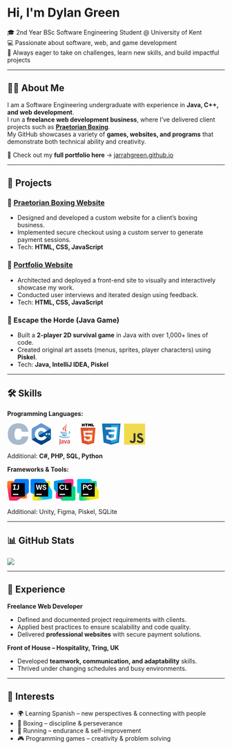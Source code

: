 # Hi, I'm Dylan Green

🎓 2nd Year BSc Software Engineering Student @ University of Kent  
💻 Passionate about software, web, and game development  
🚀 Always eager to take on challenges, learn new skills, and build impactful projects  

---

## 🧑‍💻 About Me  
I am a Software Engineering undergraduate with experience in **Java, C++, and web development**.  
I run a **freelance web development business**, where I’ve delivered client projects such as **[Praetorian Boxing](https://praetorian-boxing.com/)**.  
My GitHub showcases a variety of **games, websites, and programs** that demonstrate both technical ability and creativity.  

📂 Check out my **full portfolio here** → [jarrahgreen.github.io](https://jarrahgreen.github.io/)  

---

## 🚀 Projects  

### 🔹 [Praetorian Boxing Website](https://praetorian-boxing.com/)  
- Designed and developed a custom website for a client’s boxing business.  
- Implemented secure checkout using a custom server to generate payment sessions.  
- Tech: **HTML, CSS, JavaScript**  

### 🔹 [Portfolio Website](https://jarrahgreen.github.io/)  
- Architected and deployed a front-end site to visually and interactively showcase my work.  
- Conducted user interviews and iterated design using feedback.  
- Tech: **HTML, CSS, JavaScript**  

### 🔹 Escape the Horde (Java Game)  
- Built a **2-player 2D survival game** in Java with over 1,000+ lines of code.  
- Created original art assets (menus, sprites, player characters) using **Piskel**.  
- Tech: **Java, IntelliJ IDEA, Piskel**  

---

## 🛠️ Skills  

**Programming Languages:**  
<div id="tools" align="left">
  <a href="https://en.wikipedia.org/wiki/C_(programming_language)"><img src="https://github.com/devicons/devicon/blob/master/icons/c/c-original.svg" title="C" alt="C" width="50" height="50"/></a>
  <a href="https://en.wikipedia.org/wiki/C%2B%2B"><img src="https://github.com/devicons/devicon/blob/master/icons/cplusplus/cplusplus-original.svg" title="C++" alt="C++" width="50" height="50"/></a>
  <a href="https://www.java.com/"><img src="https://github.com/devicons/devicon/blob/master/icons/java/java-original-wordmark.svg" title="Java" alt="Java" width="50" height="50"/></a>
  <a href="https://en.wikipedia.org/wiki/HTML5"><img src="https://github.com/devicons/devicon/blob/master/icons/html5/html5-original-wordmark.svg" title="HTML" alt="HTML" width="50" height="50"/></a>
  <a href="https://en.wikipedia.org/wiki/CSS"><img src="https://github.com/devicons/devicon/blob/master/icons/css3/css3-original.svg" title="CSS" alt="CSS" width="50" height="50"/></a>
  <a href="https://en.wikipedia.org/wiki/JavaScript"><img src="https://github.com/devicons/devicon/blob/master/icons/javascript/javascript-original.svg" title="Javascript" alt="javascript" width="50" height="50"/></a>

Additional: **C#, PHP, SQL, Python**  

**Frameworks & Tools:**  

<div id="tools" align="left">
  <a href="https://en.wikipedia.org/wiki/IntelliJ_IDEA"><img src="https://github.com/devicons/devicon/blob/master/icons/intellij/intellij-original.svg" title="Intellij" alt="Intellij" width="50" height="50"/></a>
  <a href="https://en.wikipedia.org/wiki/JetBrains#WebStorm"><img src="https://github.com/devicons/devicon/blob/master/icons/webstorm/webstorm-original.svg" title="Webstorm" alt="Webstorm" width="50" height="50"/></a>
  <a href="https://en.wikipedia.org/wiki/JetBrains#CLion"><img src="https://github.com/devicons/devicon/blob/master/icons/clion/clion-original.svg" title="Clion" alt="Clion" width="50" height="50"/></a>
  <a href="https://en.wikipedia.org/wiki/PyCharm"><img src="https://github.com/devicons/devicon/blob/master/icons/pycharm/pycharm-original.svg" title="Pycharm" alt="Pycharm" width="50" height="50"/></a>
</div>

Additional: Unity, Figma, Piskel, SQLite  

---

## 📊 GitHub Stats  

<a href="https://github.com/JarrahGreen">
  <img height=200 align="center" src="https://github-readme-stats.vercel.app/api/top-langs/?username=JarrahGreen&hide=Makefile,CMake&layout=compact&langs_count=8" />
</a>  

---

## 💼 Experience  

**Freelance Web Developer**  
- Defined and documented project requirements with clients.  
- Applied best practices to ensure scalability and code quality.  
- Delivered **professional websites** with secure payment solutions.  

**Front of House – Hospitality, Tring, UK**  
- Developed **teamwork, communication, and adaptability** skills.  
- Thrived under changing schedules and busy environments.  

---

## 🌱 Interests  
- 🌍 Learning Spanish – new perspectives & connecting with people  
- 🥊 Boxing – discipline & perseverance  
- 🏃 Running – endurance & self-improvement  
- 🎮 Programming games – creativity & problem solving  
